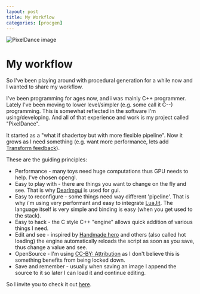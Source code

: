 ```yaml
---
layout: post
title: My Workflow
categories: [procgen]
---
```


![PixelDance image](https://i.imgur.com/TxhxVEX.png "My software image")

# My workflow

So I've been playing around with procedural generation for a while now and I
wanted to share my workflow.

I've been programming for ages now, and i was mainly C++ programmer. Lately I've
been moving to lower level/simpler (e.g. some call it C--) programming. This is
somewhat reflected in the software I'm using/developing. And all of that
experience and work is my project called "PixelDance".

It started as a "what if shadertoy but with more flexible pipeline". Now it grows
as I need something (e.g. want more performance, lets add [Transform feedback](https://open.gl/feedback)).

These are the guiding principles:
* Performance - many toys need huge computations thus GPU needs to help. I've chosen opengl.
* Easy to play with - there are things you want to change on the fly and see.
	That is why [DearImgui](https://github.com/ocornut/imgui) is used for gui.
* Easy to reconfigure - some things need way different 'pipeline'. That is why i'm using
	very performant and easy to integrate [LuaJit](http://luajit.org/). The language itself
	is very simple and binding is easy (when you get used to the stack).
* Easy to hack - the C style C++ "engine" allows quick addition of various things
	I need.
* Edit and see - inspired by [Handmade hero](https://handmadehero.org/) and others
	(also called hot loading) the engine automatically reloads the script as soon
	as you save, thus change a value and see.
* OpenSource - I'm using [CC-BY: Attribution](https://creativecommons.org/licenses/by/4.0/)
	as I don't believe this is something benefits from being locked down.
* Save and remember - usually when saving an image I append the source to it so
	later I can load it and continue editing.

So I invite you to check it out [here](https://github.com/warmist/PixelDance).


